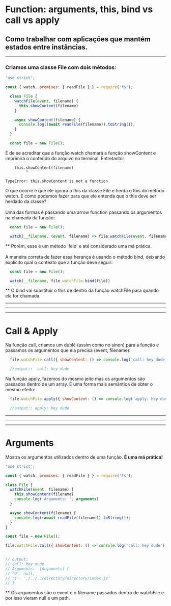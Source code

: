 # Function: arguments, this, bind vs call vs apply

## Como trabalhar com aplicações que mantém estados entre instâncias.

----

### Criamos uma classe File com dois métodos:
```javascript
'use strict';

const { watch, promises: { readFile } } = require('fs');

  class File {
    watchFile(event, filename) {
      this.showContent(filename)
    }

    async showContent(filename) {
      console.log((await readFile(filename)).toString());
    }
  }

  const file = new File();
```

É de se acreditar que a função watch chamará a função showContent e imprimirá o conteúdo do arquivo no terminal. Entretanto:

```
    this.showContent(filename)
         ^

TypeError: this.showContent is not a function
```
O que ocorre é que ele ignora o this da classe File e herda o this do método watch. E como podemos fazer para que ele entenda que o this deve ser herdado da classe?
<br>
<br>
Uma das formas é passando uma arrow function passando os argumentos na chamada da função:
```javascript
  const file = new File();

  watch(__filename, (event, filename) => file.watchFile(event, filename));
```

** Porém, esse é um método 'feio' e até considerado uma má prática.
<br>
<br>
A maneira correta de fazer essa herança é usando o método bind, deixando explícito qual o contexto que a função deve seguir:
```javascript
  const file = new File();

  watch(__filename, file.watchFile.bind(file))
```
** O bind vai substituir o this de dentro da função watchFile para quando ela for chamada.

----
----
----
# Call & Apply
Na função call, criamos um dublê (assim como no sinon) para a função e passamos os argumentos que ela precisa (event, filename):
```javascript
  file.watchFile.call({ showContent: () => console.log('call: hey dude') }, null, __filename)

  //output::  call: hey dude
```
Na função apply, fazemos do mesmo jeito mas os argumentos são passados dentro de um array. É uma forma mais semântica de obter o mesmo efeito:
```javascript
  file.watchFile.apply({ showContent: () => console.log('apply: hey dude') }, [null, __filename])

  //output:: apply: hey dude
```
----
----
----
# Arguments
Mostra os argumentos utilizados dentro de uma função. <b>É uma má prática!</b>
```javascript
'use strict';

const { watch, promises: { readFile } } = require('fs');

class File {
  watchFile(event, filename) {
    this.showContent(filename)
    console.log('Arguments: ', arguments)
  }

  async showContent(filename) {
    console.log((await readFile(filename)).toString());
  }
}

const file = new File();

file.watchFile.call({ showContent: () => console.log('call: hey dude') }, null, __filename)


// output: 
// call: hey dude
// Arguments:  [Arguments] {
// '0': null,
// '1': './../../directory/directory/index.js'
// }
```
** Os argumentos são o event e o filename passados dentro de watchFile e por isso vieram null e um path.